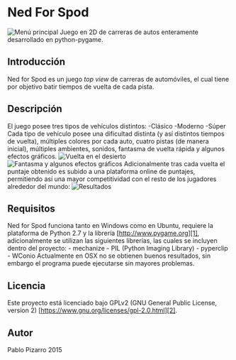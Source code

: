 # Ned For Spod
![][image-1]
Juego en 2D de carreras de autos enteramente desarrollado en python-pygame.

## Introducción
Ned for Spod es un juego _top view_ de carreras de automóviles, el cual tiene por objetivo batir tiempos de vuelta de cada pista.

## Descripción
El juego posee tres tipos de vehículos distintos:
-Clásico
-Moderno
-Súper
Cada tipo de vehículo posee una dificultad distinta (y así distintos tiempos de vuelta), múltiples colores por cada auto, cuatro pistas (de manera inicial), múltiples ambientes, sonidos, fantasma de vuelta rápida y algunos efectos gráficos.
![][image-2]
![][image-3]
Adicionalmente tras cada vuelta el puntaje obtenido es subido a una plataforma online de puntajes, permitiendo así una mayor competitividad con el resto de los jugadores alrededor del mundo:
![][image-4]

## Requisitos
Ned for Spod funciona tanto en Windows como en Ubuntu, requiere la plataforma de Python 2.7 y la librería [http://www.pygame.org][1], adicionalmente se utilizan las siguientes librerías, las cuales se incluyen dentro del proyecto:
    - mechanize
	- PIL (Python Imaging Library)
	- pyperclip
	- WConio
	Actualmente en OSX no se obtienen buenos resultados, sin embargo el programa puede ejecutarse sin mayores problemas.

## Licencia
Este proyecto está licenciado bajo GPLv2 (GNU General Public License, version 2) [https://www.gnu.org/licenses/gpl-2.0.html][2].

## Autor
Pablo Pizarro
2015

[1]:	http://www.pygame.org/ "http://www.pygame.org"
[2]:	https://www.gnu.org/licenses/gpl-2.0.html

[image-1]:	https://raw.githubusercontent.com/ppizarror/ppizarror.github.io/master/resources/images/nfs-python/splash.png "Menú principal"
[image-2]:	https://raw.githubusercontent.com/ppizarror/ppizarror.github.io/master/resources/images/nfs-python/gameplay3.png "Vuelta en el desierto"
[image-3]:	https://raw.githubusercontent.com/ppizarror/ppizarror.github.io/master/resources/images/nfs-python/gameplay1.png "Fantasma y algunos efectos gráficos"
[image-4]:	https://raw.githubusercontent.com/ppizarror/ppizarror.github.io/master/resources/images/nfs-python/results.png "Resultados"
